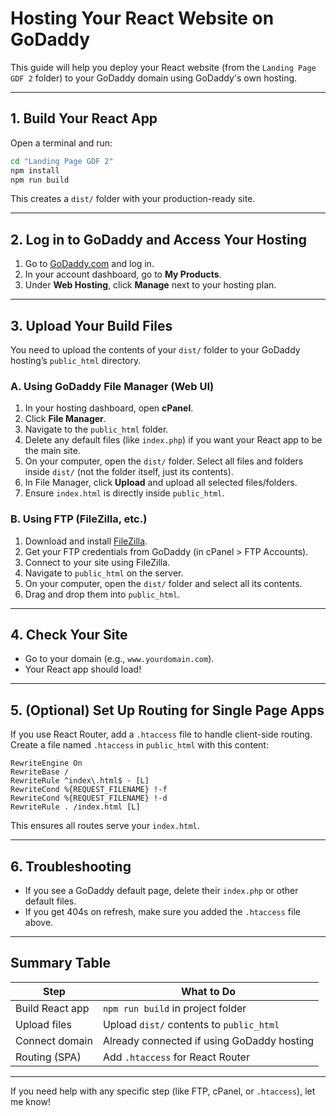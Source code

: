 # Hosting Your React Website on GoDaddy

This guide will help you deploy your React website (from the `Landing Page GDF 2` folder) to your GoDaddy domain using GoDaddy's own hosting.

---

## 1. Build Your React App

Open a terminal and run:

```sh
cd "Landing Page GDF 2"
npm install
npm run build
```

This creates a `dist/` folder with your production-ready site.

---

## 2. Log in to GoDaddy and Access Your Hosting

1. Go to [GoDaddy.com](https://www.godaddy.com/) and log in.
2. In your account dashboard, go to **My Products**.
3. Under **Web Hosting**, click **Manage** next to your hosting plan.

---

## 3. Upload Your Build Files

You need to upload the contents of your `dist/` folder to your GoDaddy hosting’s `public_html` directory.

### A. Using GoDaddy File Manager (Web UI)
1. In your hosting dashboard, open **cPanel**.
2. Click **File Manager**.
3. Navigate to the `public_html` folder.
4. Delete any default files (like `index.php`) if you want your React app to be the main site.
5. On your computer, open the `dist/` folder. Select all files and folders inside `dist/` (not the folder itself, just its contents).
6. In File Manager, click **Upload** and upload all selected files/folders.
7. Ensure `index.html` is directly inside `public_html`.

### B. Using FTP (FileZilla, etc.)
1. Download and install [FileZilla](https://filezilla-project.org/).
2. Get your FTP credentials from GoDaddy (in cPanel > FTP Accounts).
3. Connect to your site using FileZilla.
4. Navigate to `public_html` on the server.
5. On your computer, open the `dist/` folder and select all its contents.
6. Drag and drop them into `public_html`.

---

## 4. Check Your Site

- Go to your domain (e.g., `www.yourdomain.com`).
- Your React app should load!

---

## 5. (Optional) Set Up Routing for Single Page Apps

If you use React Router, add a `.htaccess` file to handle client-side routing.  
Create a file named `.htaccess` in `public_html` with this content:

```
RewriteEngine On
RewriteBase /
RewriteRule ^index\.html$ - [L]
RewriteCond %{REQUEST_FILENAME} !-f
RewriteCond %{REQUEST_FILENAME} !-d
RewriteRule . /index.html [L]
```

This ensures all routes serve your `index.html`.

---

## 6. Troubleshooting

- If you see a GoDaddy default page, delete their `index.php` or other default files.
- If you get 404s on refresh, make sure you added the `.htaccess` file above.

---

## Summary Table

| Step                | What to Do                        |
|---------------------|------------------------------------|
| Build React app     | `npm run build` in project folder  |
| Upload files        | Upload `dist/` contents to `public_html` |
| Connect domain      | Already connected if using GoDaddy hosting |
| Routing (SPA)       | Add `.htaccess` for React Router   |

---

If you need help with any specific step (like FTP, cPanel, or `.htaccess`), let me know! 